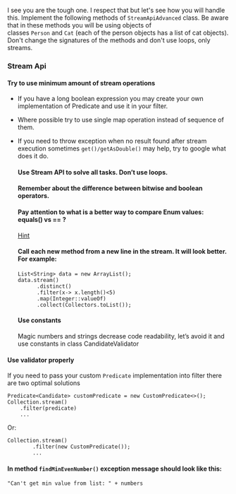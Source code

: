I see you are the tough one. I respect that but let's see how you will handle this. Implement the following methods of `StreamApiAdvanced` class. Be aware that in these methods you will be using objects of classes `Person` and `Cat` (each of the person objects has a list of cat objects). Don't change the signatures of the methods and don't use loops, only streams.

### Stream Api[](https://mate-academy.github.io/jv-program-common-mistakes/java-core/java-eight-part-two/stream-api#stream-api)

#### Try to use minimum amount of stream operations[](https://mate-academy.github.io/jv-program-common-mistakes/java-core/java-eight-part-two/stream-api#try-to-use-minimum-amount-of-stream-operations)

-   If you have a long boolean expression you may create your own implementation of Predicate and use it in your filter.
-   Where possible try to use single map operation instead of sequence of them.
-   If you need to throw exception when no result found after stream execution sometimes `get()/getAsDouble()` may help, try to google what does it do.

    #### Use Stream API to solve all tasks. Don’t use loops.[](https://mate-academy.github.io/jv-program-common-mistakes/java-core/java-eight-part-two/stream-api#use-stream-api-to-solve-all-tasks-dont-use-loops)

    #### Remember about the difference between bitwise and boolean operators.[](https://mate-academy.github.io/jv-program-common-mistakes/java-core/java-eight-part-two/stream-api#remember-about-the-difference-between-bitwise-and-boolean-operators)

    #### Pay attention to what is a better way to compare Enum values: equals() vs == ?[](https://mate-academy.github.io/jv-program-common-mistakes/java-core/java-eight-part-two/stream-api#pay-attention-to-what-is-a-better-way-to-compare-enum-values-equals-vs--)

    [Hint](https://stackoverflow.com/a/1750453)

    #### Call each new method from a new line in the stream. It will look better. For example:[](https://mate-academy.github.io/jv-program-common-mistakes/java-core/java-eight-part-two/stream-api#call-each-new-method-from-a-new-line-in-the-stream-it-will-look-better-for-example)

    ```
    List<String> data = new ArrayList();
    data.stream()
          .distinct()
          .filter(x-> x.length()<5)
          .map(Integer::valueOf)
          .collect(Collectors.toList());
    ```

    #### Use constants[](https://mate-academy.github.io/jv-program-common-mistakes/java-core/java-eight-part-two/stream-api#use-constants)

    Magic numbers and strings decrease code readability, let’s avoid it and use constants in class CandidateValidator


#### Use validator properly[](https://mate-academy.github.io/jv-program-common-mistakes/java-core/java-eight-part-two/stream-api#use-validator-properly)

If you need to pass your custom `Predicate` implementation into filter there are two optimal solutions

```
Predicate<Candidate> customPredicate = new CustomPredicate<>();
Collection.stream()
    .filter(predicate)
    ...
```

Or:

```
Collection.stream()
        .filter(new CustomPredicate());
        ...
```

#### In method `findMinEvenNumber()` exception message should look like this:[](https://mate-academy.github.io/jv-program-common-mistakes/java-core/java-eight-part-two/stream-api#in-method-findminevennumber-exception-message-should-look-like-this)

```
"Can't get min value from list: " + numbers
```